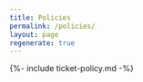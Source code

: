 ```yaml
---
title: Policies
permalink: /policies/
layout: page
regenerate: true
---
```


{%- include ticket-policy.md -%}